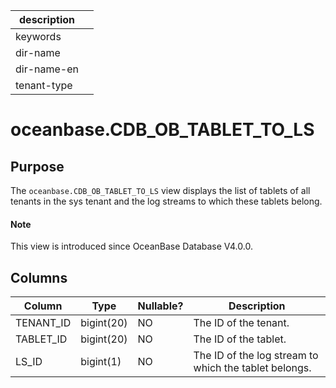 | description ||
|---|---|
| keywords ||
| dir-name ||
| dir-name-en ||
| tenant-type ||

# oceanbase.CDB_OB_TABLET_TO_LS

## Purpose

The `oceanbase.CDB_OB_TABLET_TO_LS` view displays the list of tablets of all tenants in the sys tenant and the log streams to which these tablets belong.

<main id="notice" type='explain'>
  <h4>Note</h4>
  <p>This view is introduced since OceanBase Database V4.0.0. </p>
</main>

## Columns

| Column | Type | Nullable? | Description |
|-----------|------------|------------|------------------|
| TENANT_ID | bigint(20) | NO | The ID of the tenant. |
| TABLET_ID | bigint(20) | NO | The ID of the tablet. |
| LS_ID | bigint(1) | NO | The ID of the log stream to which the tablet belongs. |
